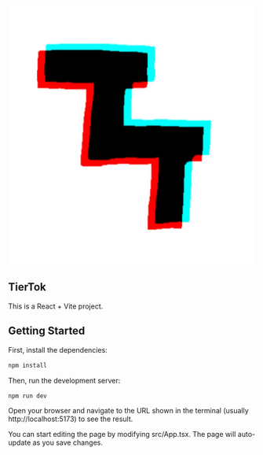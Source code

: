 ![](TierTok.jpg)

## TierTok

This is a React + Vite project.

## Getting Started

First, install the dependencies:

```bash
npm install
```

Then, run the development server:

```bash
npm run dev
```

Open your browser and navigate to the URL shown in the terminal (usually http://localhost:5173) to see the result.

You can start editing the page by modifying src/App.tsx. The page will auto-update as you save changes.
